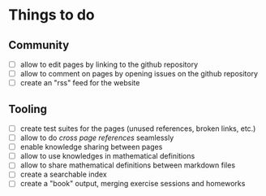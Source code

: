 # Things to do

## Community

- [ ] allow to edit pages by linking to the github repository
- [ ] allow to comment on pages by opening issues on the github repository
- [ ] create an "rss" feed for the website

## Tooling

- [ ] create test suites for the pages (unused references, broken links, etc.)
- [ ] allow to do *cross page references* seamlessly 
- [ ] enable knowledge sharing between pages
- [ ] allow to use knowledges in mathematical definitions
- [ ] allow to share mathematical definitions between markdown files
- [ ] create a searchable index
- [ ] create a "book" output, merging exercise sessions and homeworks
